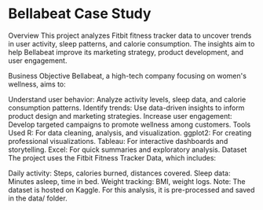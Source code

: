 # Bellabeat Case Study
Overview
This project analyzes Fitbit fitness tracker data to uncover trends in user activity, sleep patterns, and calorie consumption. The insights aim to help Bellabeat improve its marketing strategy, product development, and user engagement.

Business Objective
Bellabeat, a high-tech company focusing on women's wellness, aims to:

Understand user behavior: Analyze activity levels, sleep data, and calorie consumption patterns.
Identify trends: Use data-driven insights to inform product design and marketing strategies.
Increase user engagement: Develop targeted campaigns to promote wellness among customers.
Tools Used
R: For data cleaning, analysis, and visualization.
ggplot2: For creating professional visualizations.
Tableau: For interactive dashboards and storytelling.
Excel: For quick summaries and exploratory analysis.
Dataset
The project uses the Fitbit Fitness Tracker Data, which includes:

Daily activity: Steps, calories burned, distances covered.
Sleep data: Minutes asleep, time in bed.
Weight tracking: BMI, weight logs.
Note: The dataset is hosted on Kaggle. For this analysis, it is pre-processed and saved in the data/ folder.
